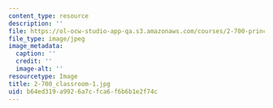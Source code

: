 ```yaml
---
content_type: resource
description: ''
file: https://ol-ocw-studio-app-qa.s3.amazonaws.com/courses/2-700-principles-of-naval-architecture-fall-2014/b64ed319a9926a7cfca6f6b6b1e2f74c_2-700_classroom-1.jpg
file_type: image/jpeg
image_metadata:
  caption: ''
  credit: ''
  image-alt: ''
resourcetype: Image
title: 2-700_classroom-1.jpg
uid: b64ed319-a992-6a7c-fca6-f6b6b1e2f74c
---
```

